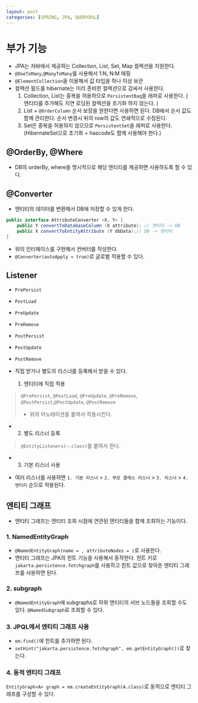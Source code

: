 ```yaml
---
layout: post
categories: [SPRING, JPA, QUERYDSL]
---
```


# 부가 기능

- JPA는 자바에서 제공하는 Collection, List, Set, Map 컬렉션을 지원한다.
- `@OneToMany`,`@ManyToMany`를 사용해서 1:N, N:M 매핑
- `@ElementCollection`을 이용해서 값 타입을 하나 이상 보관
- 컬렉션 필드를 hibernate는 미리 준비한 컬렉션으로 감싸서 사용한다.
  1. Collection, List는 중복을 허용하므로 `PersistentBag`을 래퍼로 사용한다. ( 엔티티를 추가해도 지연 로딩된 컬렉션을 초기화 하지 않는다. )
  2. List + `@OrderColumn` 순서 보장을 원한다면 사용하면 된다. DB에서 순서 값도 함께 관리한다. 순서 변경시 뒤의 row의 값도 연쇄적으로 수정된다.
  3. Set은 중복을 허용하지 않으므로 `PersistentSet`을 래퍼로 사용한다. (HibernateSet으로 초기화 + hascode도 함께 사용해야 한다.)

## @OrderBy, @Where
- DB의 orderBy, where을 명시적으로 해당 엔티티를 제공하면 사용하도록 할 수 있다.

## @Converter
- 엔티티의 데이터를 변환해서 DB에 저장할 수 있게 한다.
```java
public interface AttributeConverter <X, Y> {
    public Y convertToDatabaseColumn (X attribute); // 엔티티 -> DB
    public X convertToEntityAttribute (Y dbData);// DB -> 엔티티
}
```
- 위의 인터페이스를 구현해서 컨버터를 작성한다.
- `@Converter(autoApply = true)`로 글로벌 적용할 수 있다.

## Listener
- `PrePersist`
- `PostLoad`
- `PreUpdate`
- `PreRemove`
- `PostPersist`
- `PostUpdate`
- `PostRemove`

- 직접 받거나 별도의 리스너를 등록해서 받을 수 있다.
  1. 엔티티에 직접 적용
> `@PrePersist`, `@PostLoad`, `@PreUpdate`, `@PreRemove`, 
> `@PostPersist`,`@PostUpdate`, `@PostRemove`
> 
>  - 위의 어노테이션을 붙여서 작동시킨다.
-
  2. 별도 리스너 등록
> `@EntityListeners(~.class)`를 붙여서 한다.
-
   3. 기본 리스너 사용
>

- 여러 리스너를 사용하면 `1. 기본 리스너` > `2. 부모 클래스 리스너` > `3. 리스너` >  `4. 엔티티` 순으로 적용된다.


## 엔티티 그래프
- 엔티티 그래프는 엔티티 조회 시점에 연관된 엔티티들을 함께 조회하는 기능이다.

### 1. NamedEntityGraph
- `@NamedEntityGraph(name = , attributeNodes = )`로 사용한다.
- 엔티티 그래프는 JPA의 힌트 기능을 사용해서 동작한다. 힌트 키로 `jakarta.persistence.fetchgraph`를 사용하고 힌트 값으로 찾아온 엔티티 그래프를 사용하면 된다.

### 2. subgraph
- `@NamedEntityGraph`에 subgraphs로 하위 엔티티의 서브 노드들을 조회할 수도 있다. `@NamedSubgraph`로 조회할 수 있다.

### 3. JPQL에서 엔티티 그래프 사용
- `em.find()`에 힌트를 추가하면 된다.
- `setHint("jakarta.persistence.fetchgraph", em.getEntityGraph())`로 찾는다.

### 4. 동적 엔티티 그래프
`EntityGraph<A> graph = em.createEntityGraph(A.class)`로 동적으로 엔티티 그래프를 구성할 수 있다.
